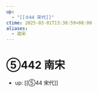```yaml
---
up:
  - "[[⑤44 宋代]]"
ctime: 2025-03-01T13:30:59+08:00
aliases:
  - 南宋
---
```


# ⑤442 南宋

- up: [[⑤44 宋代]]
